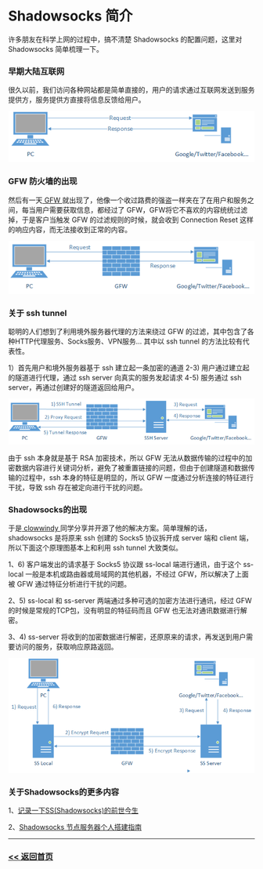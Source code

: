 # Shadowsocks 简介

许多朋友在科学上网的过程中，搞不清楚 Shadowsocks 的配置问题，这里对 Shadowsocks 简单梳理一下。

### 早期大陆互联网

很久以前，我们访问各种网站都是简单直接的，用户的请求通过互联网发送到服务提供方，服务提供方直接将信息反馈给用户。

![](/img/shadowsocks01.png)

### GFW 防火墙的出现

然后有一天[ GFW ](https://zh.wikipedia.org/wiki/%E9%87%91%E7%9B%BE%E5%B7%A5%E7%A8%8B) 就出现了，他像一个收过路费的强盗一样夹在了在用户和服务之间，每当用户需要获取信息，都经过了 GFW，GFW将它不喜欢的内容统统过滤掉，于是客户当触发 GFW 的过滤规则的时候，就会收到 Connection Reset 这样的响应内容，而无法接收到正常的内容。

![](/img/shadowsocks02.png)

### 关于 ssh tunnel

聪明的人们想到了利用境外服务器代理的方法来绕过 GFW 的过滤，其中包含了各种HTTP代理服务、Socks服务、VPN服务… 其中以 ssh tunnel 的方法比较有代表性。

1）首先用户和境外服务器基于 ssh 建立起一条加密的通道 2-3) 用户通过建立起的隧道进行代理，通过 ssh server 向真实的服务发起请求 4-5) 服务通过 ssh server，再通过创建好的隧道返回给用户。

![](/img/shadowsocks03.png)

由于 ssh 本身就是基于 RSA 加密技术，所以 GFW 无法从数据传输的过程中的加密数据内容进行关键词分析，避免了被重置链接的问题，但由于创建隧道和数据传输的过程中，ssh 本身的特征是明显的，所以 GFW 一度通过分析连接的特征进行干扰，导致 ssh 存在被定向进行干扰的问题。

### Shadowsocks的出现

于是[ clowwindy ](https://github.com/clowwindy/shadowsocks) 同学分享并开源了他的解决方案。简单理解的话，shadowsocks 是将原来 ssh 创建的 Socks5 协议拆开成 server 端和 client 端，所以下面这个原理图基本上和利用 ssh tunnel 大致类似。

1、6) 客户端发出的请求基于 Socks5 协议跟 ss-local 端进行通讯，由于这个 ss-local 一般是本机或路由器或局域网的其他机器，不经过 GFW，所以解决了上面被 GFW 通过特征分析进行干扰的问题。

2、5) ss-local 和 ss-server 两端通过多种可选的加密方法进行通讯，经过 GFW 的时候是常规的TCP包，没有明显的特征码而且 GFW 也无法对通讯数据进行解密。

3、4) ss-server 将收到的加密数据进行解密，还原原来的请求，再发送到用户需要访问的服务，获取响应原路返回。

![](/img/shadowsocks04.png)

### 关于Shadowsocks的更多内容

1、[记录一下SS(Shadowsocks)的前世今生](Shadowsocks-wiki.md)

2、[Shadowsocks 节点服务器个人搭建指南](Shadowsocks-server.md)

<hr>

### [<< 返回首页](README.md)
